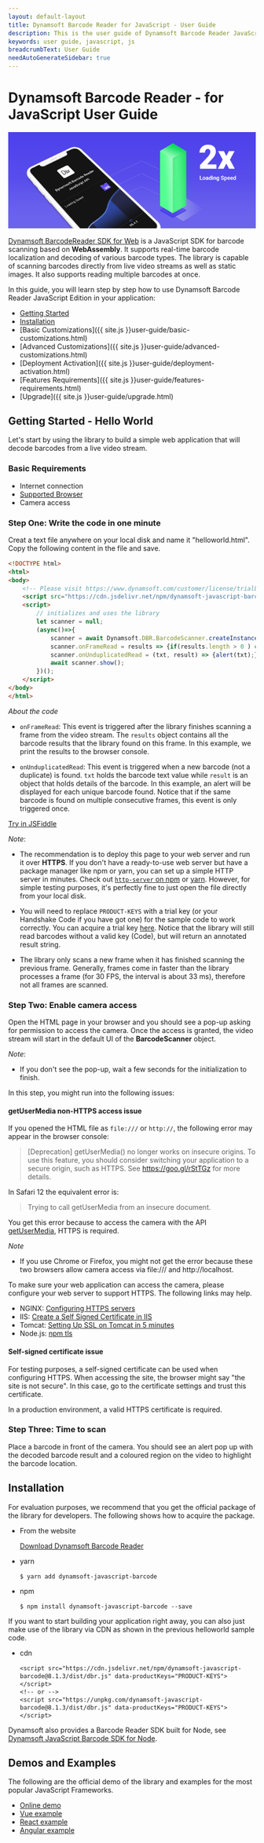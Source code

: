 ```yaml
---
layout: default-layout
title: Dynamsoft Barcode Reader for JavaScript - User Guide
description: This is the user guide of Dynamsoft Barcode Reader JavaScript SDK.
keywords: user guide, javascript, js
breadcrumbText: User Guide
needAutoGenerateSidebar: true
---
```


# Dynamsoft Barcode Reader - for JavaScript User Guide

![Dynamsoft JavaScript Barcode SDK](assets/dbr-js-sdk.png)  

[Dynamsoft BarcodeReader SDK for Web](https://www.dynamsoft.com/Products/barcode-recognition-javascript.aspx) is a JavaScript SDK for barcode scanning based on **WebAssembly**. It supports real-time barcode localization and decoding of various barcode types. The library is capable of scanning barcodes directly from live video streams as well as static images. It also supports reading multiple barcodes at once.  

In this guide, you will learn step by step how to use Dynamsoft Barcode Reader JavaScript Edition in your application:

- [Getting Started](#getting-started---hello-world)
- [Installation](#installation)
- [Basic Customizations]({{ site.js }}user-guide/basic-customizations.html)
- [Advanced Customizations]({{ site.js }}user-guide/advanced-customizations.html)
- [Deployment Activation]({{ site.js }}user-guide/deployment-activation.html)
- [Features Requirements]({{ site.js }}user-guide/features-requirements.html)
- [Upgrade]({{ site.js }}user-guide/upgrade.html)


## Getting Started - Hello World  

Let's start by using the library to build a simple web application that will decode barcodes from a live video stream.  

### Basic Requirements

- Internet connection  
- [Supported Browser]({{site.js}}user-guide/features-requirements.html#system-requirements)
- Camera access  

### Step One: Write the code in one minute  

Creat a text file anywhere on your local disk and name it "helloworld.html". Copy the following content in the file and save. 

```html
<!DOCTYPE html>
<html>
<body>
    <!-- Please visit https://www.dynamsoft.com/customer/license/trialLicense to get a trial license. -->
    <script src="https://cdn.jsdelivr.net/npm/dynamsoft-javascript-barcode@8.1.3/dist/dbr.js" data-productKeys="PRODUCT-KEYS"></script>
    <script>
        // initializes and uses the library
        let scanner = null;
        (async()=>{
            scanner = await Dynamsoft.DBR.BarcodeScanner.createInstance();
            scanner.onFrameRead = results => {if(results.length > 0 ) console.log(results);};
            scanner.onUnduplicatedRead = (txt, result) => {alert(txt);};
            await scanner.show();
        })();
    </script>
</body>
</html>
```

*About the code*

- `onFrameRead`: This event is triggered after the library finishes scanning a frame from the video stream. The `results` object contains all the barcode results that the library found on this frame. In this example, we print the results to the browser console.

- `onUnduplicatedRead`: This event is triggered when a new barcode (not a duplicate) is found. `txt` holds the barcode text value while `result` is an object that holds details of the barcode. In this example, an alert will be displayed for each unique barcode found. Notice that if the same barcode is found on multiple consecutive frames, this event is only triggered once.


[Try in JSFiddle](https://jsfiddle.net/DynamsoftTeam/pL4e7yrd/)

*Note*:

- The recommendation is to deploy this page to your web server and run it over **HTTPS**. If you don't have a ready-to-use web server but have a package manager like npm or yarn, you can set up a simple HTTP server in minutes. Check out [`http-server` on npm](https://www.npmjs.com/package/http-server) or [yarn](https://yarnpkg.com/package/http-server). However, for simple testing purposes, it's perfectly fine to just open the file directly from your local disk.

- You will need to replace `PRODUCT-KEYS` with a trial key (or your Handshake Code if you have got one) for the sample code to work correctly. You can acquire a trial key [here](https://www.dynamsoft.com/customer/license/trialLicense). Notice that the library will still read barcodes without a valid key (Code), but will return an annotated result string.

- The library only scans a new frame when it has finished scanning the previous frame. Generally, frames come in faster than the library processes a frame (for 30 FPS, the interval is about 33 ms), therefore not all frames are scanned.

### Step Two: Enable camera access

Open the HTML page in your browser and you should see a pop-up asking for permission to access the camera. Once the access is granted, the video stream will start in the default UI of the **BarcodeScanner** object.  

*Note*: 

- If you don't see the pop-up, wait a few seconds for the initialization to finish.   

In this step, you might run into the following issues:

#### getUserMedia non-HTTPS access issue

If you opened the HTML file as `file:///` or `http://`, the following error may appear in the browser console:

> [Deprecation] getUserMedia() no longer works on insecure origins. To use this feature, you should consider switching your application to a secure origin, such as HTTPS. See https://goo.gl/rStTGz for more details.

In Safari 12 the equivalent error is:

> Trying to call getUserMedia from an insecure document.

You get this error because to access the camera with the API [getUserMedia](https://developer.mozilla.org/en-US/docs/Web/API/MediaDevices/getUserMedia), HTTPS is required.

*Note*

- If you use Chrome or Firefox, you might not get the error because these two browsers allow camera access via file:/// and http://localhost.

To make sure your web application can access the camera, please configure your web server to support HTTPS. The following links may help.

- NGINX: [Configuring HTTPS servers](https://nginx.org/en/docs/http/configuring_https_servers.html)
- IIS: [Create a Self Signed Certificate in IIS](https://aboutssl.org/how-to-create-a-self-signed-certificate-in-iis/)
- Tomcat: [Setting Up SSL on Tomcat in 5 minutes](https://dzone.com/articles/setting-ssl-tomcat-5-minutes)
- Node.js: [npm tls](https://nodejs.org/docs/v0.4.1/api/tls.html)

#### Self-signed certificate issue

For testing purposes, a self-signed certificate can be used when configuring HTTPS. When accessing the site, the browser might say "the site is not secure". In this case, go to the certificate settings and trust this certificate.

In a production environment, a valid HTTPS certificate is required.

### Step Three: Time to scan

Place a barcode in front of the camera. You should see an alert pop up with the decoded barcode result and a coloured region on the video to highlight the barcode location. 

## Installation

For evaluation purposes, we recommend that you get the official package of the library for developers. The following shows how to acquire the package.

* From the website

  [Download Dynamsoft Barcode Reader](https://www.dynamsoft.com/barcode-reader/downloads/)

* yarn

  ```
  $ yarn add dynamsoft-javascript-barcode
  ```

* npm

  ```
  $ npm install dynamsoft-javascript-barcode --save
  ```

If you want to start building your application right away, you can also just make use of the library via CDN as shown in the previous helloworld sample code.

* cdn

  ```
  <script src="https://cdn.jsdelivr.net/npm/dynamsoft-javascript-barcode@8.1.3/dist/dbr.js" data-productKeys="PRODUCT-KEYS"></script>
  <!-- or -->
  <script src="https://unpkg.com/dynamsoft-javascript-barcode@8.1.3/dist/dbr.js" data-productKeys="PRODUCT-KEYS"></script>
  ```

Dynamsoft also provides a Barcode Reader SDK built for Node, see [Dynamsoft JavaScript Barcode SDK for Node](https://github.com/dynamsoft-dbr/node-javascript-barcode).

## Demos and Examples

The following are the official demo of the library and examples for the most popular JavaScript Frameworks.

- [Online demo](https://demo.dynamsoft.com/barcode-reader-js/)
- [Vue example](https://github.com/Dynamsoft/javascript-barcode/tree/master/example/web/vue)    
- [React example](https://github.com/Dynamsoft/javascript-barcode/tree/master/example/web/react)     
- [Angular example](https://github.com/Dynamsoft/javascript-barcode/tree/master/example/web/angular)  


